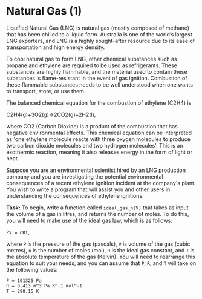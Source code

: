 # Natural Gas (1)

Liquified Natural Gas (LNG) is natural gas (mostly composed of methane) that has been chilled to a liquid form. Australia is one of the world’s largest LNG exporters, and LNG is a highly sought-after resource due to its ease of transportation and high energy density. 

To cool natural gas to form LNG, other chemical substances such as propane and ethylene are required to be used as refrigerants. These substances are highly flammable, and the material used to contain these substances is flame-resistant in the event of gas ignition. Combustion of these flammable substances needs to be well understood when one wants to transport, store, or use them.

The balanced chemical equation for the combustion of ethylene (C2H4) is

C2H4(g)+3O2(g)->2CO2(g)+2H2(l),

where CO2 (Carbon Dioxide) is a product of the combustion that has negative environmental effects. This chemical equation can be interpreted as 'one ethylene molecule reacts with three oxygen molecules to produce two carbon dioxide molecules and two hydrogen molecules'. This is an exothermic reaction, meaning it also releases energy in the form of light or heat. 

Suppose you are an environmental scientist hired by an LNG production company and you are investigating the potential environmental consequences of a recent ethylene ignition incident at the company's plant. You wish to write a program that will assist you and other users in understanding the consequences of ethylene ignitions. 

**Task:** To begin, write a function called `ideal_gas_n(V)` that takes as input the volume of a gas in litres, and returns the number of moles. To do this, you will need to make use of the ideal gas law, which is as follows:

`PV = nRT`,

where `P` is the pressure of the gas (pascals), `V` is volume of the gas (cubic metres), `n` is the number of moles (mol), `R` is the ideal gas constant, and `T` is the absolute temperature of the gas (Kelvin). You will need to rearrange this equation to suit your needs, and you can assume that `P`, `R`, and `T` will take on the following values:

```
P = 101325 Pa
R = 8.413 m^3 Pa K^-1 mol^-1
T = 298.15 K
```

